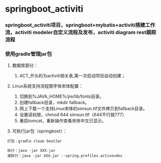 # springboot_activiti 
### springboot_activiti项目，springboot+mybatis+activiti搭建工作流，activiti modeler自定义流程及发布，activiti diagram rest跟踪流程
### 使用gradle管理jar包

1. 数据库部分：

    1) ACT_开头的为activiti相关表,第一次启动项目自动创建；
    
2. Linux系统支持流程图字体宋体配置：

    1) 切换到%JAVA_HOME%/jre/lib/fonts目录。
    2) 创建fallback目录，mkdir fallback。
    3) 网上下载一个支持Linux宋体的simsun.ttf文件拷贝到fallback目录。
    4) 设置读权限，chmod 644 simsun.ttf（644不行就777）
    5) 重启tomcat，重新操作查看宋体中文已显示。
    
3. 可执行jar包（springboot）：

```
 打包：gradle clean bootJar

 执行：java -jar XXX.jar
 或执行：java -jar XXX.jar --spring.profiles.active=dev

```
